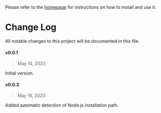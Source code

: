 Please refer to the [homepage](https://github.com/toFrankie/alfred-open-with-vscode#readme) for instructions on how to install and use it.

# Change Log

All notable changes to this project will be documented in this file.

#### v0.0.1

> May 14, 2023

Initial version.

#### v0.0.2

> May 16, 2023

Added automatic detection of Node.js installation path.
